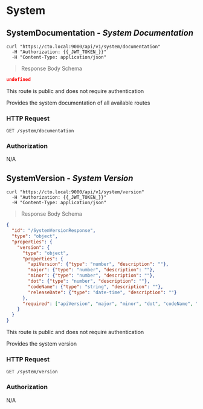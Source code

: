 
# System


## SystemDocumentation - <em>System Documentation</em>


```shell
curl "https://cto.local:9000/api/v1/system/documentation"  
  -H "Authorization: {{_JWT_TOKEN_}}"  
  -H "Content-Type: application/json"
```

> Response Body Schema

```json
undefined
```



<aside class="notice">This route is public and does not require authentication</aside>


Provides the system documentation of all available routes

### HTTP Request

`GET /system/documentation`



### Authorization
 
N/A

## SystemVersion - <em>System Version</em>


```shell
curl "https://cto.local:9000/api/v1/system/version"  
  -H "Authorization: {{_JWT_TOKEN_}}"  
  -H "Content-Type: application/json"
```

> Response Body Schema

```json
{
  "id": "/SystemVersionResponse",
  "type": "object",
  "properties": {
    "version": {
      "type": "object",
      "properties": {
        "apiVersion": {"type": "number", "description": ""},
        "major": {"type": "number", "description": ""},
        "minor": {"type": "number", "description": ""},
        "dot": {"type": "number", "description": ""},
        "codeName": {"type": "string", "description": ""},
        "releaseDate": {"type": "date-time", "description": ""}
      },
      "required": ["apiVersion", "major", "minor", "dot", "codeName", "releaseDate"]
    }
  }
}
```



<aside class="notice">This route is public and does not require authentication</aside>


Provides the system version

### HTTP Request

`GET /system/version`



### Authorization
 
N/A